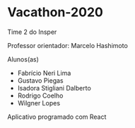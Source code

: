 # Vacathon-2020
Time 2 do Insper

Professor orientador: Marcelo Hashimoto

Alunos(as)
- Fabrício Neri Lima
- Gustavo Piegas
- Isadora Stigliani Dalberto
- Rodrigo Coelho
- Wilgner Lopes

Aplicativo programado com React 
